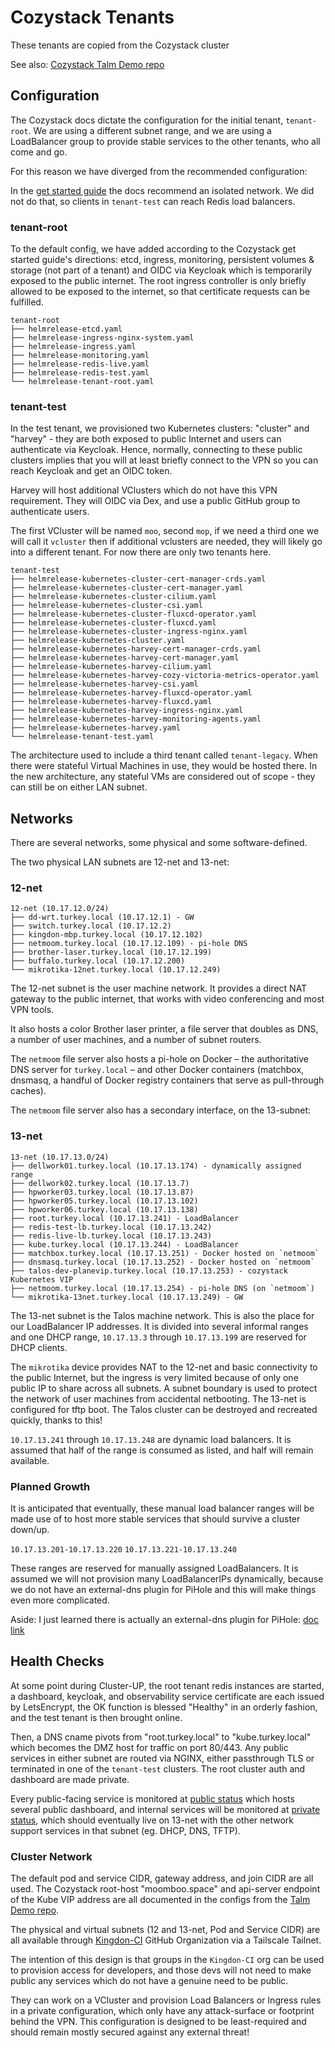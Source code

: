 # Cozystack Tenants

These tenants are copied from the Cozystack cluster

See also: [Cozystack Talm Demo repo][talm-demo]

[talm-demo]: https://github.com/kingdonb/cozystack-talm-demo

## Configuration

The Cozystack docs dictate the configuration for the initial tenant,
`tenant-root`. We are using a different subnet range, and we are using a
LoadBalancer group to provide stable services to the other tenants, who all
come and go.

For this reason we have diverged from the recommended configuration:

In the [get started guide][basic-apps] the docs recommend an isolated network.
We did not do that, so clients in `tenant-test` can reach Redis load balancers.

[basic-apps]: https://cozystack.io/docs/get-started/#setup-basic-applications

### tenant-root

To the default config, we have added according to the Cozystack get started
guide's directions: etcd, ingress, monitoring, persistent volumes & storage
(not part of a tenant) and OIDC via Keycloak which is temporarily exposed to
the public internet. The root ingress controller is only briefly allowed to
be exposed to the internet, so that certificate requests can be fulfilled.

```
tenant-root
├── helmrelease-etcd.yaml
├── helmrelease-ingress-nginx-system.yaml
├── helmrelease-ingress.yaml
├── helmrelease-monitoring.yaml
├── helmrelease-redis-live.yaml
├── helmrelease-redis-test.yaml
└── helmrelease-tenant-root.yaml
```

### tenant-test

In the test tenant, we provisioned two Kubernetes clusters: "cluster" and
"harvey" - they are both exposed to public Internet and users can authenticate
via Keycloak. Hence, normally, connecting to these public clusters implies that
you will at least briefly connect to the VPN so you can reach Keycloak and get
an OIDC token.

Harvey will host additional VClusters which do not have this VPN requirement.
They will OIDC via Dex, and use a public GitHub group to authenticate users.

The first VCluster will be named `moo`, second `mop`, if we need a third one
we will call it `vcluster` then if additional vclusters are needed, they will
likely go into a different tenant. For now there are only two tenants here.

```
tenant-test
├── helmrelease-kubernetes-cluster-cert-manager-crds.yaml
├── helmrelease-kubernetes-cluster-cert-manager.yaml
├── helmrelease-kubernetes-cluster-cilium.yaml
├── helmrelease-kubernetes-cluster-csi.yaml
├── helmrelease-kubernetes-cluster-fluxcd-operator.yaml
├── helmrelease-kubernetes-cluster-fluxcd.yaml
├── helmrelease-kubernetes-cluster-ingress-nginx.yaml
├── helmrelease-kubernetes-cluster.yaml
├── helmrelease-kubernetes-harvey-cert-manager-crds.yaml
├── helmrelease-kubernetes-harvey-cert-manager.yaml
├── helmrelease-kubernetes-harvey-cilium.yaml
├── helmrelease-kubernetes-harvey-cozy-victoria-metrics-operator.yaml
├── helmrelease-kubernetes-harvey-csi.yaml
├── helmrelease-kubernetes-harvey-fluxcd-operator.yaml
├── helmrelease-kubernetes-harvey-fluxcd.yaml
├── helmrelease-kubernetes-harvey-ingress-nginx.yaml
├── helmrelease-kubernetes-harvey-monitoring-agents.yaml
├── helmrelease-kubernetes-harvey.yaml
└── helmrelease-tenant-test.yaml
```

The architecture used to include a third tenant called `tenant-legacy`.
When there were stateful Virtual Machines in use, they would be hosted there.
In the new architecture, any stateful VMs are considered out of scope - they
can still be on either LAN subnet.

## Networks

There are several networks, some physical and some software-defined.

The two physical LAN subnets are 12-net and 13-net:

### 12-net

```
12-net (10.17.12.0/24)
├── dd-wrt.turkey.local (10.17.12.1) - GW
├── switch.turkey.local (10.17.12.2)
├── kingdon-mbp.turkey.local (10.17.12.102)
├── netmoom.turkey.local (10.17.12.109) - pi-hole DNS
├── brother-laser.turkey.local (10.17.12.199)
├── buffalo.turkey.local (10.17.12.200)
└── mikrotika-12net.turkey.local (10.17.12.249)
```

The 12-net subnet is the user machine network. It provides a direct NAT gateway
to the public internet, that works with video conferencing and most VPN tools.

It also hosts a color Brother laser printer, a file server that doubles as DNS,
a number of user machines, and a number of subnet routers.

The `netmoom` file server also hosts a pi-hole on Docker – the authoritative
DNS server for `turkey.local` – and other Docker containers (matchbox, dnsmasq,
a handful of Docker registry containers that serve as pull-through caches).

The `netmoom` file server also has a secondary interface, on the 13-subnet:

### 13-net

```
13-net (10.17.13.0/24)
├── dellwork01.turkey.local (10.17.13.174) - dynamically assigned range
├── dellwork02.turkey.local (10.17.13.7)
├── hpworker03.turkey.local (10.17.13.87)
├── hpworker05.turkey.local (10.17.13.102)
├── hpworker06.turkey.local (10.17.13.138)
├── root.turkey.local (10.17.13.241) - LoadBalancer
├── redis-test-lb.turkey.local (10.17.13.242)
├── redis-live-lb.turkey.local (10.17.13.243)
├── kube.turkey.local (10.17.13.244) - LoadBalancer
├── matchbox.turkey.local (10.17.13.251) - Docker hosted on `netmoom`
├── dnsmasq.turkey.local (10.17.13.252) - Docker hosted on `netmoom`
├── talos-dev-planevip.turkey.local (10.17.13.253) - cozystack Kubernetes VIP
├── netmoom.turkey.local (10.17.13.254) - pi-hole DNS (on `netmoom`)
└── mikrotika-13net.turkey.local (10.17.13.249) - GW
```

The 13-net subnet is the Talos machine network. This is also the place for our
LoadBalancer IP addresses. It is divided into several informal ranges and one
DHCP range, `10.17.13.3` through `10.17.13.199` are reserved for DHCP clients.

The `mikrotika` device provides NAT to the 12-net and basic connectivity to the
public Internet, but the ingress is very limited because of only one public IP
to share across all subnets. A subnet boundary is used to protect the network
of user machines from accidental netbooting. The 13-net is configured for tftp
boot. The Talos cluster can be destroyed and recreated quickly, thanks to this!

`10.17.13.241` through `10.17.13.248` are dynamic load balancers. It is assumed
that half of the range is consumed as listed, and half will remain available.

### Planned Growth

It is anticipated that eventually, these manual load balancer ranges will be
made use of to host more stable services that should survive a cluster down/up.

`10.17.13.201-10.17.13.220`
`10.17.13.221-10.17.13.240`

These ranges are reserved for manually assigned LoadBalancers. It is assumed we
will not provision many LoadBalancerIPs dynamically, because we do not have an
external-dns plugin for PiHole and this will make things even more complicated.

Aside: I just learned there is actually an external-dns plugin for PiHole:
[doc link][external-dns-pihole]

[external-dns-pihole]: https://github.com/kubernetes-sigs/external-dns/blob/master/docs/tutorials/pihole.md

## Health Checks

At some point during Cluster-UP, the root tenant redis instances are started, a
dashboard, keycloak, and observability service certificate are each issued by
LetsEncrypt, the OK function is blessed "Healthy" in an orderly fashion, and
the test tenant is then brought online.

Then, a DNS cname pivots from "root.turkey.local" to "kube.turkey.local" which
becomes the DMZ host for traffic on port 80/443. Any public services in either
subnet are routed via NGINX, either passthrough TLS or terminated in one of the
`tenant-test` clusters. The root cluster auth and dashboard are made private.

Every public-facing service is monitored at [public status][status-nerdland]
which hosts several public dashboard, and internal services will be monitored
at [private status][status-teamhephy], which should eventually live on 13-net
with the other network support services in that subnet (eg. DHCP, DNS, TFTP).

[status-nerdland]: https://status.nerdland.info/
[status-teamhephy]: https://status.teamhephy.info/

### Cluster Network

The default pod and service CIDR, gateway address, and join CIDR are all used.
The Cozystack root-host "moomboo.space" and api-server endpoint of the Kube VIP
address are all documented in the configs from the [Talm Demo repo][talm-demo].

The physical and virtual subnets (12 and 13-net, Pod and Service CIDR) are all
available through [Kingdon-CI][] GitHub Organization via a Tailscale Tailnet. 

The intention of this design is that groups in the `Kingdon-CI` org can be used
to provision access for developers, and those devs will not need to make public
any services which do not have a genuine need to be public.

They can work on a VCluster and provision Load Balancers or Ingress rules in a
private configuration, which only have any attack-surface or footprint behind
the VPN. This configuration is designed to be least-required and should remain
mostly secured against any external threat!

[Kingdon-CI]: https://github.com/kingdon-ci
